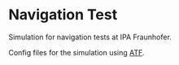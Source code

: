 # Navigation Test
Simulation for navigation tests at IPA Fraunhofer.

Config files for the simulation using [ATF](https://github.com/ipa-fmw/atf).
